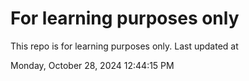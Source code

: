 # For learning purposes only
This repo is for learning purposes only.
Last updated at

Monday, October 28, 2024 12:44:15 PM

